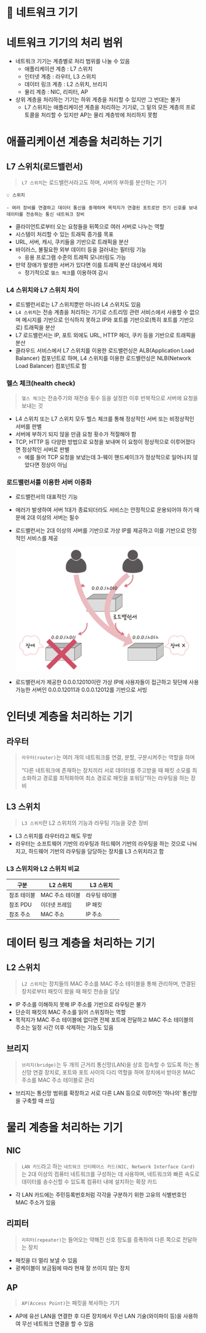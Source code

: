 
# 📡 네트워크 기기

# 네트워크 기기의 처리 범위

- 네트워크 기기는 계층별로 처리 범위를 나눌 수 있음
    - 애플리케이션 계층 : L7 스위치
    - 인터넷 계층 : 라우터, L3 스위치
    - 데이터 링크 계층 : L2 스위치, 브리지
    - 물리 계층 : NIC, 리피터, AP
- 상위 계층을 처리하는 기기는 하위 계층을 처리할 수 있지만 그 반대는 불가
    - L7 스위치는 애플리케이션 계층을 처리하는 기기로, 그 밑의 모든 계층의 프로토콜을 처리할 수 있지만 AP는 물리 계층밖에 처리하지 못함

# 애플리케이션 계층을 처리하는 기기

## L7 스위치(로드밸런서)

> `L7 스위치`는 로드밸런서라고도 하며, 서버의 부하를 분산하는 기기
> 

```
💡 스위치

- 여러 장비를 연결하고 데이터 통신을 중재하며 목적지가 연결된 포트로만 전기 신호를 보내 데이터를 전송하는 통신 네트워크 장비
```

- 클라이언트로부터 오는 요청들을 뒤쪽으로 여러 서버로 나누는 역할
- 시스템이 처리할 수 있는 트래픽 증가를 목표
- URL, 서버, 캐시, 쿠키들을 기반으로 트래픽을 분산
- 바이러스, 불필요한 외부 데이터 등을 걸러내는 필터링 기능
    - 응용 프로그램 수준의 트래픽 모니터링도 가능
- 만약 장애가 발생한 서버가 있다면 이를 트래픽 분산 대상에서 제외
    - 정기적으로 `헬스 체크`를 이용하여 감시

### L4 스위치와 L7 스위치 차이

- 로드밸런서로는 L7 스위치뿐만 아니라 L4 스위치도 있음
- `L4 스위치`는 전송 계층을 처리하는 기기로 스트리밍 관련 서비스에서 사용할 수 없으며 메시지를 기반으로 인식하지 못하고 IP와 포트를 기반으로(특히 포트를 기반으로) 트래픽을 분산
- L7 로드밸런서는 IP, 포트 외에도 URL, HTTP 헤더, 쿠키 등을 기반으로 트래픽을 분산
- 클라우드 서비스에서 L7 스위치를 이용한 로드밸런싱은 ALB(Application Load Balancer) 컴포넌트로 하며, L4 스위치를 이용한 로드밸런싱은 NLB(Network Load Balancer) 컴포넌트로 함

### 헬스 체크(health check)

> `헬스 체크`는 전송주기와 재전송 횟수 등을 설정한 이후 반복적으로 서버에 요청을 보내는 것
> 
- L4 스위치 또는 L7 스위치 모두 헬스 체크를 통해 정상적인 서버 또는 비정상적인 서버를 판별
- 서버에 부하기 되지 않을 만큼 요청 횟수가 적절해야 함
- TCP, HTTP 등 다양한 방법으로 요청을 보내며 이 요청이 정상적으로 이루어졌다면 정상적인 서버로 판별
    - 예를 들어 TCP 요청을 보냈는데 3-웨이 핸드셰이크가 정상적으로 일어나지 않았다면 정상이 아님

### 로드밸런서를 이용한 서버 이중화

- 로드밸런서의 대표적인 기능
- 에러가 발생하여 서버 1대가 종료되더라도 서비스는 안정적으로 운용되어야 하기 때문에 2대 이상의 서버는 필수
- 로드밸런서는 2대 이상의 서버를 기반으로 가상 IP를 제공하고 이를 기반으로 안정적인 서비스를 제공
    
    ![로드밸런서의 서버 이중화](./img/8.png)
    
- 로드밸런서가 제공한 0.0.0.12010이란 가상 IP에 사용자들이 접근하고 뒷단에 사용 가능한 서버인 0.0.0.12011과 0.0.0.12012를 기반으로 서빙

# 인터넷 계층을 처리하는 기기

## 라우터

> `라우터(router)`는 여러 개의 네트워크를 연결, 분할, 구분시켜주는 역할을 하며
> 
> 
> “다른 네트워크에 존재하는 장치끼리 서로 데이터를 주고받을 때 패킷 소모를 최소화하고 경로를 최적화하여 최소 경로로 패킷을 포워딩”하는 라우팅을 하는 장비
> 

## L3 스위치

> `L3 스위치`란 L2 스위치의 기능과 라우팅 기능을 갖춘 장비
> 
- L3 스위치를 라우터라고 해도 무방
- 라우터는 소프트웨어 기반의 라우팅과 하드웨어 기반의 라우팅을 하는 것으로 나눠지고, 하드웨어 기반의 라우팅을 담당하는 장치를 L3 스위치라고 함

### L3 스위치와 L2 스위치 비교

| 구분 | L2 스위치 | L3 스위치 |
| --- | --- | --- |
| 참조 테이블 | MAC 주소 테이블 | 라우팅 테이블 |
| 참조 PDU | 이더넷 프레임 | IP 패킷 |
| 참조 주소 | MAC 주소 | IP 주소 |

# 데이터 링크 계층을 처리하는 기기

## L2 스위치

> `L2 스위치`는 장치들의 MAC 주소를 MAC 주소 테이블을 통해 관리하며, 연결된 장치로부터 패킷이 왔을 때 패킷 전송을 담당
> 
- IP 주소를 이해하지 못해 IP 주소를 기반으로 라우팅은 불가
- 단순히 패킷의 MAC 주소를 읽어 스위칭하는 역할
- 목적지가 MAC 주소 테이블에 없다면 전체 포트에 전달하고 MAC 주소 테이블의 주소는 일정 시간 이후 삭제하는 기능도 있음

## 브리지

> `브리지(bridge)`는 두 개의 근거리 통신망(LAN)을 상호 접속할 수 있도록 하는 통신망 연결 장치로, 포트와 포트 사이의 다리 역할을 하며 장치에서 받아온 MAC 주소를 MAC 주소 테이블로 관리
> 
- 브리지는 통신망 범위를 확장하고 서로 다른 LAN 등으로 이루어진 ‘하나의’ 통신망을 구축할 때 쓰임

# 물리 계층을 처리하는 기기

## NIC

> `LAN 카드`라고 하는 `네트워크 인터페이스 카드(NIC, Network Interface Card)`는 2대 이상의 컴퓨터 네트워크를 구성하는 데 사용하며, 네트워크와 빠른 속도로 데이터를 송수신할 수 있도록 컴퓨터 내에 설치하는 확장 카드
> 
- 각 LAN 카드에는 주민등록번호처럼 각각을 구분하기 위한 고유의 식별번호인 MAC 주소가 있음

## 리피터

> `리피터(repeater)`는 들어오는 약해진 신호 정도를 증폭하여 다른 쪽으로 전달하는 장치
> 
- 패킷을 더 멀리 보낼 수 있음
- 광케이블이 보금됨에 따라 현재 잘 쓰이지 않는 장치

## AP

> `AP(Access Point)`는 패킷을 복사하는 기기
> 
- AP에 유선 LAN을 연결한 후 다른 장치에서 무선 LAN 기술(와이파이 등)을 사용하여 무선 네트워크 연결을 할 수 있음